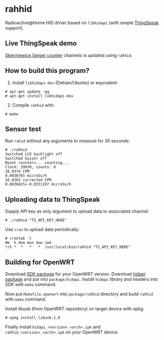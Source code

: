 rahhid
======

Radioactive@Home HID driver based on `libhidapi` (with simple [ThingSpeak](https://thingspeak.com/) support).

Live ThingSpeak demo
--------------------

[Skierniewice Geiger counter](https://thingspeak.com/channels/52967) channels is updated using `rahhid`.

How to build this program?
------------------------

1. Install `libhidapi-dev` (Debian/Ubuntu) or equivalent:
```
# apt-get update -qq
# apt-get install libhidapi-dev
```

2. Compile `rahhid` with:
```
# make
```

Sensor test
-----------
Run `rahid` without any arguments to measure for 30 seconds:
```
# ./rahhid
Switched LCD backlight off
Switched buzzer off
Reset counters... counting...
Clock: 29930, counts: 8
16.0374 CPM
0.0936765 microSv/h
16.0383 corrected CPM
0.0936815+-0.0331197 microSv/h
```

Uploading data to ThingSpeak
----------------------------
Supply API key as only argument to upload data to associated channel:

```
# ./rahhid "TS_API_KEY_HERE"
```

Use `cron` to upload data periodically:
```
# crontab -l
#m  h dom mon dow cmd
*/5 *  *   *   *  /usr/local/bin/rahhid "TS_API_KEY_HERE"
```

Building for OpenWRT
--------------------
Download [SDK package](http://wiki.openwrt.org/doc/howto/obtain.firmware.sdk) for your OpenWRT version. Download [hidapi package](https://github.com/openwrt/packages/tree/master/libs/hidapi) and put into
`package/hidapi`. Install `hidapi` library and headers into SDK with `make` command.

Now put `Makefile.openwrt` into `package/rahhid` directory and build `rahhid` with `make` command.

Install libusb (from OpenWRT repository) on target device with opkg:
```
# opkg install libusb-1.0
```

Finally install `hidapi_<version>_<arch>.ipk` and `rahhid_<version>_<arch>.ipk` on your OpenWRT device.
